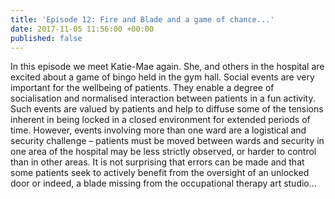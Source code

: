 ```yaml
---
title: 'Episode 12: Fire and Blade and a game of chance...'
date: 2017-11-05 11:56:00 +00:00
published: false
---
```


In this episode we meet Katie-Mae again. She, and others in the hospital are excited about a game of bingo held in the gym hall. Social events are very important for the wellbeing of patients. They enable a degree of socialisation and normalised interaction between patients in a fun activity. Such events are valued by patients and help to diffuse some of the tensions inherent in being locked in a closed environment for extended periods of time. However, events involving more than one ward are a logistical and security challenge – patients must be moved between wards and security in one area of the hospital may be less strictly observed, or harder to control than in other areas. It is not surprising that errors can be made and that some patients seek to actively benefit from the oversight of an unlocked door or indeed, a blade missing from the occupational therapy art studio…